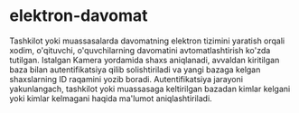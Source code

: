 # elektron-davomat
Tashkilot yoki muassasalarda davomatning elektron tizimini yaratish orqali xodim, o'qituvchi, o'quvchilarning davomatini avtomatlashtirish ko'zda tutilgan. Istalgan Kamera  yordamida shaxs aniqlanadi, avvaldan kiritilgan baza bilan autentifikatsiya qilib solishtiriladi va yangi bazaga kelgan shaxslarning ID raqamini yozib boradi. Autentifikatsiya jarayoni yakunlangach, tashkilot yoki muassasaga keltirilgan bazadan kimlar kelgani yoki kimlar kelmagani haqida ma'lumot aniqlashtiriladi.
